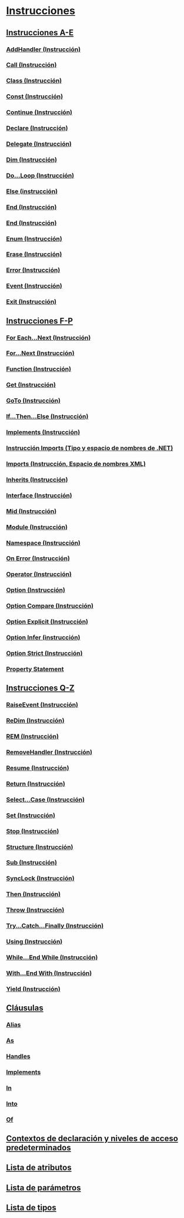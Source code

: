 # [Instrucciones](index.md)
## [Instrucciones A-E](a-e-statements.md)
### [AddHandler (Instrucción)](addhandler-statement.md)
### [Call (Instrucción)](call-statement.md)
### [Class (Instrucción)](class-statement.md)
### [Const (Instrucción)](const-statement.md)
### [Continue (Instrucción)](continue-statement.md)
### [Declare (Instrucción)](declare-statement.md)
### [Delegate (Instrucción)](delegate-statement.md)
### [Dim (Instrucción)](dim-statement.md)
### [Do...Loop (Instrucción)](do-loop-statement.md)
### [Else (instrucción)](else-statement.md)
### [End (Instrucción)](end-statement.md)
### [End <palabra clave> (Instrucción)](end-keyword-statement.md)
### [Enum (Instrucción)](enum-statement.md)
### [Erase (Instrucción)](erase-statement.md)
### [Error (Instrucción)](error-statement.md)
### [Event (Instrucción)](event-statement.md)
### [Exit (Instrucción)](exit-statement.md)
## [Instrucciones F-P](f-p-statements.md)
### [For Each...Next (Instrucción)](for-each-next-statement.md)
### [For...Next (Instrucción)](for-next-statement.md)
### [Function (Instrucción)](function-statement.md)
### [Get (Instrucción)](get-statement.md)
### [GoTo (Instrucción)](goto-statement.md)
### [If...Then...Else (Instrucción)](if-then-else-statement.md)
### [Implements (Instrucción)](implements-statement.md)
### [Instrucción Imports (Tipo y espacio de nombres de .NET)](imports-statement-net-namespace-and-type.md)
### [Imports (Instrucción, Espacio de nombres XML)](imports-statement-xml-namespace.md)
### [Inherits (Instrucción)](inherits-statement.md)
### [Interface (Instrucción)](interface-statement.md)
### [Mid (Instrucción)](mid-statement.md)
### [Module (Instrucción)](module-statement.md)
### [Namespace (Instrucción)](namespace-statement.md)
### [On Error (Instrucción)](on-error-statement.md)
### [Operator (Instrucción)](operator-statement.md)
### [Option <palabra clave> (Instrucción)](option-keyword-statement.md)
### [Option Compare (Instrucción)](option-compare-statement.md)
### [Option Explicit (Instrucción)](option-explicit-statement.md)
### [Option Infer (instrucción)](option-infer-statement.md)
### [Option Strict (Instrucción)](option-strict-statement.md)
### [Property Statement](property-statement.md)
## [Instrucciones Q-Z](q-z-statements.md)
### [RaiseEvent (Instrucción)](raiseevent-statement.md)
### [ReDim (Instrucción)](redim-statement.md)
### [REM (Instrucción)](rem-statement.md)
### [RemoveHandler (Instrucción)](removehandler-statement.md)
### [Resume (Instrucción)](resume-statement.md)
### [Return (Instrucción)](return-statement.md)
### [Select...Case (Instrucción)](select-case-statement.md)
### [Set (Instrucción)](set-statement.md)
### [Stop (Instrucción)](stop-statement.md)
### [Structure (Instrucción)](structure-statement.md)
### [Sub (Instrucción)](sub-statement.md)
### [SyncLock (Instrucción)](synclock-statement.md)
### [Then (Instrucción)](then-statement.md)
### [Throw (Instrucción)](throw-statement.md)
### [Try...Catch...Finally (Instrucción)](try-catch-finally-statement.md)
### [Using (Instrucción)](using-statement.md)
### [While...End While (Instrucción)](while-end-while-statement.md)
### [With...End With (Instrucción)](with-end-with-statement.md)
### [Yield (Instrucción)](yield-statement.md)
## [Cláusulas](clauses.md)
### [Alias](alias-clause.md)
### [As](as-clause.md)
### [Handles](handles-clause.md)
### [Implements](implements-clause.md)
### [In](in-clause.md)
### [Into](into-clause.md)
### [Of](of-clause.md)
## [Contextos de declaración y niveles de acceso predeterminados](declaration-contexts-and-default-access-levels.md)
## [Lista de atributos](attribute-list.md)
## [Lista de parámetros](parameter-list.md)
## [Lista de tipos](type-list.md)
